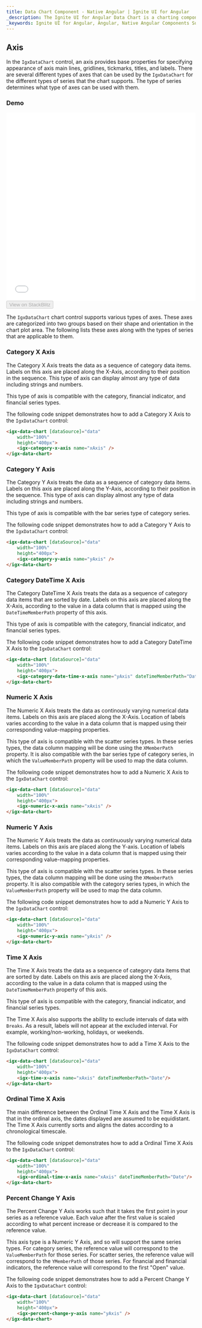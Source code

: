 ```yaml
---
title: Data Chart Component - Native Angular | Ignite UI for Angular
_description: The Ignite UI for Angular Data Chart is a charting component that provides modular design of axis, markers, series, legend, and annotation layers. With this chart, you can create multiple instances of these visual elements in the same chart plot area in order to create composite chart views.
_keywords: Ignite UI for Angular, Angular, Native Angular Components Suite, Native Angular Controls, Native Angular Components, Native Angular Components Library, Angular Chart, Angular Chart Control, Angular Chart Example, Angular Chart Component, Angular Data Chart
---
```


## Axis

In the `IgxDataChart` control, an axis provides base properties for specifying appearance of axis main lines, gridlines, tickmarks, titles, and labels. There are several different types of axes that can be used by the `IgxDataChart` for the different types of series that the chart supports. The type of series determines what type of axes can be used with them.

### Demo

<div class="sample-container" style="height: 500px">
    <iframe id="data-chart-overview-iframe" src='{environment:demosBaseUrl}/charts/data-chart-axis-types' width="100%" height="100%" seamless frameBorder="0" onload="onSampleIframeContentLoaded(this);"></iframe>
</div>
<div>
    <button data-localize="stackblitz" disabled class="stackblitz-btn" data-iframe-id="data-chart-axis-types-iframe" data-demos-base-url="{environment:demosBaseUrl}">View on StackBlitz
    </button>
</div>

<div class="divider--half"></div>

The `IgxDataChart` chart control supports various types of axes. These axes are categorized into two groups based on their shape and orientation in the chart plot area. The following lists these axes along with the types of series that are applicable to them.

### Category X Axis

The Category X Axis treats the data as a sequence of category data items. Labels on this axis are placed along the X-Axis, according to their position in the sequence. This type of axis can display almost any type of data including strings and numbers.

This type of axis is compatible with the category, financial indicator, and financial series types.

The following code snippet demonstrates how to add a Category X Axis to the `IgxDataChart` control:

```html
<igx-data-chart [dataSource]="data"
    width="100%"
    height="400px">
    <igx-category-x-axis name="xAxis" />
</igx-data-chart>
```

### Category Y Axis

The Category Y Axis treats the data as a sequence of category data items. Labels on this axis are placed along the Y-Axis, according to their position in the sequence. This type of axis can display almost any type of data including strings and numbers.

This type of axis is compatible with the bar series type of category series.

The following code snippet demonstrates how to add a Category Y Axis to the `IgxDataChart` control:

```html
<igx-data-chart [dataSource]="data"
    width="100%"
    height="400px">
    <igx-category-y-axis name="yAxis" />
</igx-data-chart>
```

### Category DateTime X Axis

The Category DateTime X Axis treats the data as a sequence of category data items that are sorted by date. Labels on this axis are placed along the X-Axis, according to the value in a data column that is mapped using the `DateTimeMemberPath` property of this axis.

This type of axis is compatible with the category, financial indicator, and financial series types.

The following code snippet demonstrates how to add a Category DateTime X Axis to the `IgxDataChart` control:

```html
<igx-data-chart [dataSource]="data"
    width="100%"
    height="400px">
    <igx-category-date-time-x-axis name="yAxis" dateTimeMemberPath="Date" />
</igx-data-chart>
```

### Numeric X Axis

The Numeric X Axis treats the data as continously varying numerical data items. Labels on this axis are placed along the X-Axis. Location of labels varies according to the value in a data column that is mapped using their corresponding value-mapping properties.

This type of axis is compatible with the scatter series types. In these series types, the data column mapping will be done using the `XMemberPath` property. It is also compatible with the bar series type of category series, in which the `ValueMemberPath` property will be used to map the data column.

The following code snippet demonstrates how to add a Numeric X Axis to the `IgxDataChart` control:

```html
<igx-data-chart [dataSource]="data"
    width="100%"
    height="400px">
    <igx-numeric-x-axis name="xAxis" />
</igx-data-chart>
```

### Numeric Y Axis

The Numeric Y Axis treats the data as continuously varying numerical data items. Labels on this axis are placed along the Y-axis. Location of labels varies according to the value in a data column that is mapped using their corresponding value-mapping properties.

This type of axis is compatible with the scatter series types. In these series types, the data column mapping will be done using the `XMemberPath` property. It is also compatible with the category series types, in which the `ValueMemberPath` property will be used to map the data column.

The following code snippet demonstrates how to add a Numeric Y Axis to the `IgxDataChart` control:

```html
<igx-data-chart [dataSource]="data"
    width="100%"
    height="400px">
    <igx-numeric-y-axis name="yAxis" />
</igx-data-chart>
```

### Time X Axis

The Time X Axis treats the data as a sequence of category data items that are sorted by date. Labels on this axis are placed along the X-Axis, according to the value in a data column that is mapped using the `DateTimeMemberPath` property of this axis.

This type of axis is compatible with the category, financial indicator, and financial series types.

The Time X Axis also supports the ability to exclude intervals of data with `Breaks`. As a result, labels will not appear at the excluded interval. For example, working/non-working, holidays, or weekends.

The following code snippet demonstrates how to add a Time X Axis to the `IgxDataChart` control:

```html
<igx-data-chart [dataSource]="data"
    width="100%"
    height="400px">
    <igx-time-x-axis name="xAxis" dateTimeMemberPath="Date"/>
</igx-data-chart>
```

### Ordinal Time X Axis

The main difference between the Ordinal Time X Axis and the Time X Axis is that in the ordinal axis, the dates displayed are assumed to be equidistant. The Time X Axis currently sorts and aligns the dates according to a chronological timescale.

The following code snippet demonstrates how to add a Ordinal Time X Axis to the `IgxDataChart` control:

```html
<igx-data-chart [dataSource]="data"
    width="100%"
    height="400px">
    <igx-ordinal-time-x-axis name="xAxis" dateTimeMemberPath="Date"/>
</igx-data-chart>
```

### Percent Change Y Axis

The Percent Change Y Axis works such that it takes the first point in your series as a reference value. Each value after the first value is scaled according to what percent increase or decrease it is compared to the reference value.

This axis type is a Numeric Y Axis, and so will support the same series types. For category series, the reference value will correspond to the `ValueMemberPath` for those series. For scatter series, the reference value will correspond to the `YMemberPath` of those series. For financial and financial indicators, the reference value will correspond to the first "Open" value.

The following code snippet demonstrates how to add a Percent Change Y Axis to the `IgxDataChart` control:

```html
<igx-data-chart [dataSource]="data"
    width="100%"
    height="400px">
    <igx-percent-change-y-axis name="yAxis" />
</igx-data-chart>
```
